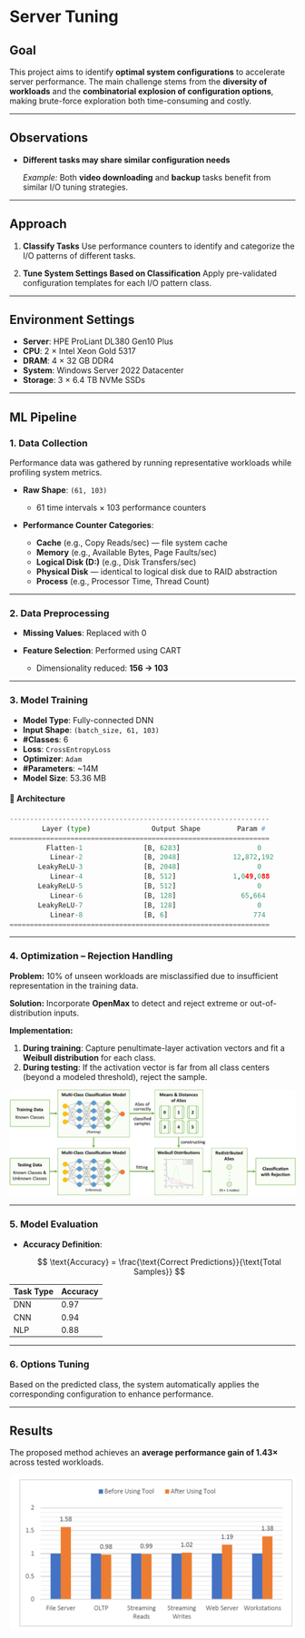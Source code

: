 # Server Tuning

## Goal

This project aims to identify **optimal system configurations** to accelerate server performance. The main challenge stems from the **diversity of workloads** and the **combinatorial explosion of configuration options**, making brute-force exploration both time-consuming and costly.

---

## Observations

* **Different tasks may share similar configuration needs**

  *Example:* Both **video downloading** and **backup** tasks benefit from similar I/O tuning strategies.

---

## Approach

1. **Classify Tasks**
   Use performance counters to identify and categorize the I/O patterns of different tasks.

2. **Tune System Settings Based on Classification**
   Apply pre-validated configuration templates for each I/O pattern class.

---

## Environment Settings

* **Server**: HPE ProLiant DL380 Gen10 Plus
* **CPU**: 2 × Intel Xeon Gold 5317
* **DRAM**: 4 × 32 GB DDR4
* **System**: Windows Server 2022 Datacenter
* **Storage**: 3 × 6.4 TB NVMe SSDs

---

## ML Pipeline

### 1. Data Collection

Performance data was gathered by running representative workloads while profiling system metrics.

* **Raw Shape**: `(61, 103)`

  * 61 time intervals × 103 performance counters

* **Performance Counter Categories**:

  * **Cache** (e.g., Copy Reads/sec) — file system cache
  * **Memory** (e.g., Available Bytes, Page Faults/sec)
  * **Logical Disk (D:)** (e.g., Disk Transfers/sec)
  * **Physical Disk** — identical to logical disk due to RAID abstraction
  * **Process** (e.g., Processor Time, Thread Count)

---

### 2. Data Preprocessing

* **Missing Values**: Replaced with 0
* **Feature Selection**: Performed using CART

  * Dimensionality reduced: **156 → 103**

---

### 3. Model Training

* **Model Type**: Fully-connected DNN
* **Input Shape**: `(batch_size, 61, 103)`
* **#Classes**: 6
* **Loss**: `CrossEntropyLoss`
* **Optimizer**: `Adam`
* **#Parameters**: \~14M
* **Model Size**: 53.36 MB

#### 🔧 Architecture

```py
----------------------------------------------------------------
        Layer (type)               Output Shape         Param #
================================================================
         Flatten-1               [B, 6283]                   0
          Linear-2               [B, 2048]             12,872,192
       LeakyReLU-3               [B, 2048]                   0
          Linear-4               [B, 512]              1,049,088
       LeakyReLU-5               [B, 512]                    0
          Linear-6               [B, 128]                65,664
       LeakyReLU-7               [B, 128]                    0
          Linear-8               [B, 6]                     774
================================================================
```

---

### 4. Optimization – Rejection Handling

**Problem:**
10% of unseen workloads are misclassified due to insufficient representation in the training data.

**Solution:**
Incorporate **OpenMax** to detect and reject extreme or out-of-distribution inputs.

**Implementation:**

1. **During training**: Capture penultimate-layer activation vectors and fit a **Weibull distribution** for each class.
2. **During testing**: If the activation vector is far from all class centers (beyond a modeled threshold), reject the sample.

![OpenMax](images/openmax.png)

---

### 5. Model Evaluation

* **Accuracy Definition**:

  $$
  \text{Accuracy} = \frac{\text{Correct Predictions}}{\text{Total Samples}}
  $$

| Task Type | Accuracy |
| --------- | -------- |
| DNN       | 0.97     |
| CNN       | 0.94     |
| NLP       | 0.88     |

---

### 6. Options Tuning

Based on the predicted class, the system automatically applies the corresponding configuration to enhance performance.

---

## Results

The proposed method achieves an **average performance gain of 1.43×** across tested workloads.

![Performance Gain](images/image.png)